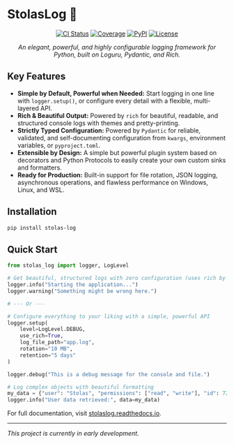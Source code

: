 # StolasLog 🦉

<p align="center">
  <a href="https://github.com/Qu1nel/StolasLog/actions/workflows/tests.yml"><img alt="CI Status" src="https://github.com/Qu1nel/StolasLog/actions/workflows/tests.yml/badge.svg"></a>
  <a href="https://app.codecov.io/gh/Qu1nel/StolasLog"><img alt="Coverage" src="https://codecov.io/gh/Qu1nel/StolasLog/branch/main/graph/badge.svg"></a>
  <a href="https://pypi.org/project/stolas-log/"><img alt="PyPI" src="https://img.shields.io/pypi/v/stolas-log"></a>
  <a href="https://github.com/Qu1nel/StolasLog/blob/main/LICENSE"><img alt="License" src="https://img.shields.io/badge/License-MIT-yellow.svg"></a>
</p>

<p align="center">
  <em>An elegant, powerful, and highly configurable logging framework for Python, built on Loguru, Pydantic, and Rich.</em>
</p>

<!-- end-of-readme-intro -->

## Key Features

* **Simple by Default, Powerful when Needed:** Start logging in one line with `logger.setup()`, or configure every
  detail with a flexible, multi-layered API.
* **Rich & Beautiful Output:** Powered by `rich` for beautiful, readable, and structured console logs with themes and
  pretty-printing.
* **Strictly Typed Configuration:** Powered by `Pydantic` for reliable, validated, and self-documenting configuration
  from `kwargs`, environment variables, or `pyproject.toml`.
* **Extensible by Design:** A simple but powerful plugin system based on decorators and Python Protocols to easily
  create your own custom sinks and formatters.
* **Ready for Production:** Built-in support for file rotation, JSON logging, asynchronous operations, and flawless
  performance on Windows, Linux, and WSL.

## Installation

```bash
pip install stolas-log
```

## Quick Start

```python
from stolas_log import logger, LogLevel

# Get beautiful, structured logs with zero configuration (uses rich by default)
logger.info("Starting the application...")
logger.warning("Something might be wrong here.")

# --- Or ---

# Configure everything to your liking with a simple, powerful API
logger.setup(
    level=LogLevel.DEBUG,
    use_rich=True,
    log_file_path="app.log",
    rotation="10 MB",
    retention="5 days"
)

logger.debug("This is a debug message for the console and file.")

# Log complex objects with beautiful formatting
my_data = {"user": "Stolas", "permissions": ["read", "write"], "id": 72}
logger.info("User data retrieved:", data=my_data)
```

For full documentation, visit [stolaslog.readthedocs.io](https://stolaslog.readthedocs.io/en/latest/).

---
*This project is currently in early development.*
